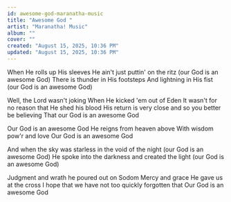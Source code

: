 ```yaml
---
id: awesome-god-maranatha-music
title: "Awesome God "
artist: "Maranatha! Music"
album: ""
cover: ""
created: "August 15, 2025, 10:36 PM"
updated: "August 15, 2025, 10:36 PM"
---
```


When He rolls up His sleeves
He ain't just puttin' on the ritz
(our God is an awesome God)
There is thunder in His footsteps
And lightning in His fist
(our God is an awesome God)

Well, the Lord wasn't joking
When He kicked 'em out of Eden
It wasn't for no reason that He shed his blood
His return is very close and so you better be believing
That our God is an awesome God

Our God is an awesome God
He reigns from heaven above
With wisdom pow'r and love
Our God is an awesome God

And when the sky was starless in the void of the night
(our God is an awesome God)
He spoke into the darkness and created the light
(our God is an awesome God)

Judgment and wrath he poured out on Sodom
Mercy and grace He gave us at the cross
I hope that we have not too quickly forgotten that
Our God is an awesome God